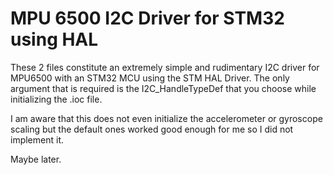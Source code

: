 <h1>MPU 6500 I2C Driver for STM32 using HAL</h1>

These 2 files constitute an extremely simple and rudimentary I2C driver for MPU6500 with an STM32 MCU using the STM HAL Driver.
The only argument that is required is the I2C_HandleTypeDef that you choose while initializing the .ioc file.

I am aware that this does not even initialize the accelerometer or gyroscope scaling but the default ones worked good enough for me so I did not implement it.

Maybe later.
